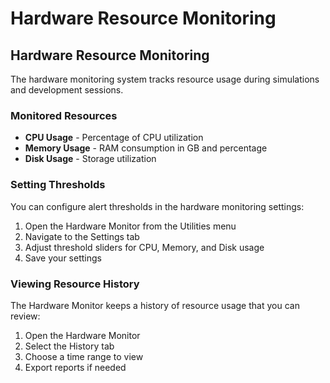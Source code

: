 # Hardware Resource Monitoring


## Hardware Resource Monitoring

The hardware monitoring system tracks resource usage during simulations and development sessions.

### Monitored Resources

- **CPU Usage** - Percentage of CPU utilization
- **Memory Usage** - RAM consumption in GB and percentage
- **Disk Usage** - Storage utilization

### Setting Thresholds

You can configure alert thresholds in the hardware monitoring settings:

1. Open the Hardware Monitor from the Utilities menu
2. Navigate to the Settings tab
3. Adjust threshold sliders for CPU, Memory, and Disk usage
4. Save your settings

### Viewing Resource History

The Hardware Monitor keeps a history of resource usage that you can review:

1. Open the Hardware Monitor
2. Select the History tab
3. Choose a time range to view
4. Export reports if needed
